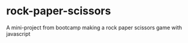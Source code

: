 # rock-paper-scissors
A mini-project from bootcamp making a rock paper scissors game with javascript
